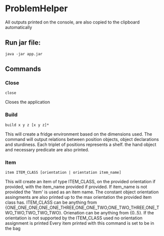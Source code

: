 # ProblemHelper
All outputs printed on the console, are also copied to the clipboard automatically

## Run jar file:
`java -jar app.jar`

## Commands
### Close
`close`

Closes the application

### Build
`build x y z [x y z]*`

This will create a fridge environment based on the dimensions used. The command will output relations between position objects, object declarations and sturdiness. Each triplet of positions represents a shelf. the hand object and necessary predicate are also printed.

### Item
`item ITEM_CLASS [orientation | orientation item_name]`

This will create an item of type ITEM_CLASS, on the provided orientation if provided, with the item_name provided if provided.
If item_name is not provided the 'item' is used as an item name. The constant object orientation assingments are also printed up to the max orientation the provided item class has. ITEM_CLASS can be anything from {ONE_ONE_ONE,ONE_ONE_THREE,ONE_ONE_TWO,ONE_TWO_THREE,ONE_TWO_TWO,TWO_TWO_TWO}. Orienation can be anything from {0..5}. 
If the orientation is not supported by the ITEM_CLASS used no orientation assignment is printed
Every item printed with this command is set to be in the bag

